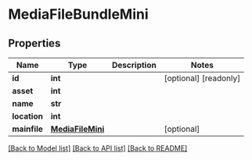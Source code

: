 # MediaFileBundleMini

## Properties

Name | Type | Description | Notes
------------ | ------------- | ------------- | -------------
**id** | **int** |  | [optional] [readonly] 
**asset** | **int** |  | 
**name** | **str** |  | 
**location** | **int** |  | 
**mainfile** | [**MediaFileMini**](MediaFileMini.md) |  | [optional] 

[[Back to Model list]](../#documentation-for-models) [[Back to API list]](../#documentation-for-api-endpoints) [[Back to README]](../)


